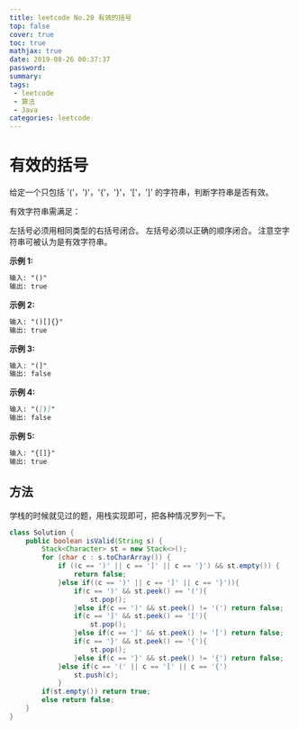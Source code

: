 ```yaml
---
title: leetcode No.20 有效的括号
top: false
cover: true
toc: true
mathjax: true
date: 2019-08-26 00:37:37
password:
summary:
tags:
 - leetcode
 - 算法
 - Java
categories: leetcode
---
```


# 有效的括号

给定一个只包括 '('，')'，'{'，'}'，'['，']' 的字符串，判断字符串是否有效。

有效字符串需满足：

左括号必须用相同类型的右括号闭合。
左括号必须以正确的顺序闭合。
注意空字符串可被认为是有效字符串。

**示例 1:**

```markdown
输入: "()"
输出: true
```

**示例 2:**

```markdown
输入: "()[]{}"
输出: true
```

**示例 3:**

```markdown
输入: "(]"
输出: false
```

**示例 4:**

```markdown
输入: "([)]"
输出: false
```

**示例 5:**

```markdown
输入: "{[]}"
输出: true
```

## 方法

学栈的时候就见过的题，用栈实现即可，把各种情况罗列一下。

```java
class Solution {
    public boolean isValid(String s) {
        Stack<Character> st = new Stack<>();
        for (char c : s.toCharArray()) {
            if ((c == ')' || c == ']' || c == '}') && st.empty()) {
                return false;
            }else if((c == ')' || c == ']' || c == '}')){
                if(c == ')' && st.peek() == '('){
                    st.pop();
                }else if(c == ')' && st.peek() != '(') return false;
                if(c == ']' && st.peek() == '['){
                    st.pop();
                }else if(c == ']' && st.peek() != '[') return false;
                if(c == '}' && st.peek() == '{'){
                    st.pop();
                }else if(c == '}' && st.peek() != '{') return false;
            }else if(c == '(' || c == '[' || c == '{')
                st.push(c);
            }
        if(st.empty()) return true;
        else return false;
    }
}
```
